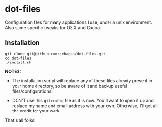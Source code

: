 dot-files
=========

Configuration files for many applications I use, under a unix environment. Also some specific tweaks for OS X and Cocoa.

Installation
------------

```
git clone git@github.com:sebagun/dot-files.git  
cd dot-files  
./install.sh  
```

**NOTES:**

- The installation script will replace any of these files already present in your home directory, so be aware of it and backup useful files/configurations.

- DON'T use this `gitconfig` file as it is now. You'll want to open it up and replace my name and email address with your own. Otherwise, I'll get all the credit for your work.

That's all folks!
